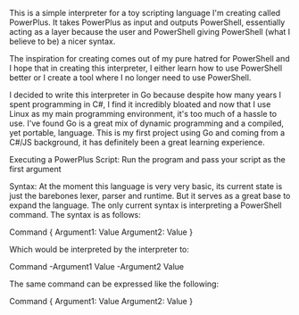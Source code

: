 This is a simple interpreter for a toy scripting language I'm creating called PowerPlus. It takes PowerPlus as input and outputs PowerShell, essentially acting as a layer because the user and PowerShell giving PowerShell (what I believe to be) a nicer syntax.

The inspiration for creating comes out of my pure hatred for PowerShell and I hope that in creating this interpreter, I either learn how to use PowerShell better or I create a tool where I no longer need to use PowerShell.

I decided to write this interpreter in Go because despite how many years I spent programming in C#, I find it incredibly bloated and now that I use Linux as my main programming environment, it's too much of a hassle to use. I've found Go is a great mix of dynamic programming and a compiled, yet portable, language. This is my first project using Go and coming from a C#/JS background, it has definitely been a great learning experience.

Executing a PowerPlus Script:
Run the program and pass your script as the first argument

Syntax:
At the moment this language is very very basic, its current state is just the barebones lexer, parser and runtime. But it serves as a great base to expand the language. The only current syntax is interpreting a PowerShell command. The syntax is as follows:

Command { Argument1: Value Argument2: Value }

Which would be interpreted by the interpreter to:

Command -Argument1 Value -Argument2 Value

The same command can be expressed like the following:

Command {
    Argument1: Value
    Argument2: Value
}
